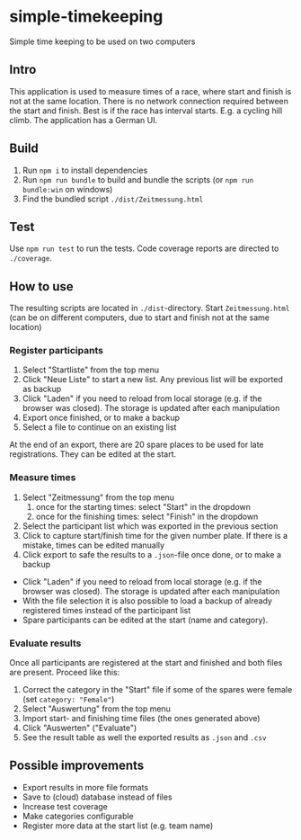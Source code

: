 # simple-timekeeping

Simple time keeping to be used on two computers

## Intro

This application is used to measure times of a race, where start and finish is not at the same location.
There is no network connection required between the start and finish.
Best is if the race has interval starts. E.g. a cycling hill climb. The application has a German UI.

## Build

1. Run `npm i` to install dependencies
2. Run `npm run bundle` to build and bundle the scripts (or `npm run bundle:win` on windows)
3. Find the bundled script `./dist/Zeitmessung.html`

## Test

Use `npm run test` to run the tests.
Code coverage reports are directed to `./coverage`.

## How to use

The resulting scripts are located in `./dist`-directory.
Start `Zeitmessung.html` (can be on different computers, due to start and finish not at the same location)

### Register participants

1. Select "Startliste" from the top menu
2. Click "Neue Liste" to start a new list. Any previous list will be exported as backup
3. Click "Laden" if you need to reload from local storage (e.g. if the browser was closed). The storage is updated after each manipulation
4. Export once finished, or to make a backup
5. Select a file to continue on an existing list

At the end of an export, there are 20 spare places to be used for late registrations. They can be edited at the start.

### Measure times

1. Select "Zeitmessung" from the top menu
   1. once for the starting times: select "Start" in the dropdown
   2. once for the finishing times: select "Finish" in the dropdown
2. Select the participant list which was exported in the previous section
3. Click to capture start/finish time for the given number plate. If there is a mistake, times can be edited manually
4. Click export to safe the results to a `.json`-file once done, or to make a backup

- Click "Laden" if you need to reload from local storage (e.g. if the browser was closed). The storage is updated after each manipulation
- With the file selection it is also possible to load a backup of already registered times instead of the participant list
- Spare participants can be edited at the start (name and category).

### Evaluate results

Once all participants are registered at the start and finished and both files are present. Proceed like this:

1. Correct the category in the "Start" file if some of the spares were female (set `category: "Female"`)
2. Select "Auswertung" from the top menu
3. Import start- and finishing time files (the ones generated above)
4. Click "Auswerten" ("Evaluate")
5. See the result table as well the exported results as `.json` and `.csv`

## Possible improvements

- Export results in more file formats
- Save to (cloud) database instead of files
- Increase test coverage
- Make categories configurable
- Register more data at the start list (e.g. team name)
